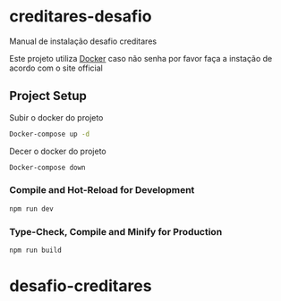 # creditares-desafio

 Manual de instalação desafio creditares

 Este projeto utiliza [Docker](https://code.visualstudio.com/) caso não senha por favor faça a instação de acordo com o site official

## Project Setup

Subir o docker do projeto
```sh
Docker-compose up -d
```

Decer o docker do projeto
```sh
Docker-compose down
```
### Compile and Hot-Reload for Development

```sh
npm run dev
```

### Type-Check, Compile and Minify for Production

```sh
npm run build
```

# desafio-creditares
